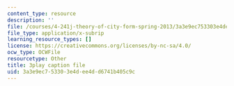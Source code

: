 ```yaml
---
content_type: resource
description: ''
file: /courses/4-241j-theory-of-city-form-spring-2013/3a3e9ec753303e4dee4dd6741b405c9c_fyQFGf2z4gQ.srt
file_type: application/x-subrip
learning_resource_types: []
license: https://creativecommons.org/licenses/by-nc-sa/4.0/
ocw_type: OCWFile
resourcetype: Other
title: 3play caption file
uid: 3a3e9ec7-5330-3e4d-ee4d-d6741b405c9c
---
```

